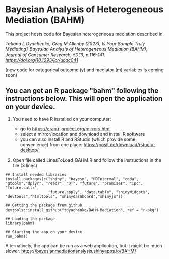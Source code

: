 # Bayesian Analysis of Heterogeneous Mediation (BAHM)
 
This project hosts code for Bayesian heterogeneous mediation described in
 
_Tatiana L Dyachenko, Greg M Allenby (2023), Is Your Sample Truly Mediating? Bayesian Analysis of Heterogeneous Mediation (BAHM), 
Journal of Consumer Research, 50(1), p.116-141.	https://doi.org/10.1093/jcr/ucac041_

(new code for categorical outcome (y) and mediator (m) variables is coming soon)
  
    
## You can get an R package "bahm" following the instructions below. This will open the application on your device.

1. You need to have R installed on your computer:
	- go to https://cran.r-project.org/mirrors.html
	- select a mirror/location and download and install R software
	- you can also install R and RStudio (which provide some convenience) from one place:
  https://posit.co/download/rstudio-desktop/

2. Open file called LinesToLoad_BAHM.R and follow the instructions in the file (3 lines)

```
## Install needed libraries 
install.packages(c("shiny", "bayesm", "HDInterval", "coda", "gtools","dplyr", "readr", "DT", "future", "promises", "ipc", "future.callr",
                   "future.apply", "data.table", "shinyWidgets", "devtools","htmltools", "shinydashboard","shinyjs"))

## Getting the package from github
devtools::install_github("tdyachenko/BAHM-Mediation", ref = "r-pkg")

## Loading the package 
library(bahm)

## Starting the app on your device
run_bahm()
```
Alternatively, the app can be run as a web application, but it might be much slower.
https://bayesianmediationanalysis.shinyapps.io/BAHM/

